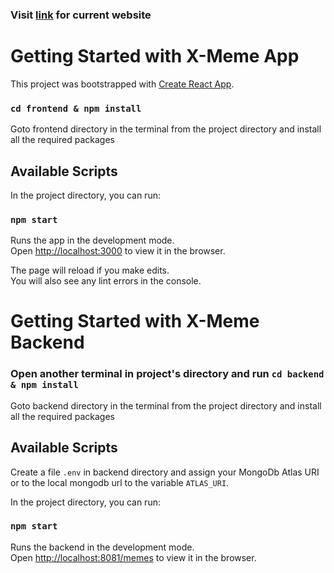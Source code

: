 ### Visit [link](https://x-meme-app.netlify.app/) for current website

# Getting Started with X-Meme App

This project was bootstrapped with [Create React App](https://github.com/facebook/create-react-app).

### `cd frontend & npm install`

Goto frontend directory in the terminal from the project directory
and install all the required packages

## Available Scripts

In the project directory, you can run:

### `npm start`

Runs the app in the development mode.\
Open [http://localhost:3000](http://localhost:3000) to view it in the browser.

The page will reload if you make edits.\
You will also see any lint errors in the console.


# Getting Started with X-Meme Backend

### Open another terminal in project's directory and run `cd backend & npm install`

Goto backend directory in the terminal from the project directory and install all the required packages

## Available Scripts

Create a file `.env` in backend directory and assign your MongoDb Atlas URI or to the local mongodb url to the variable `ATLAS_URI`.

In the project directory, you can run:
### `npm start`

Runs the backend in the development mode.\
Open [http://localhost:8081/memes](http://localhost:8081/memes) to view it in the browser.
